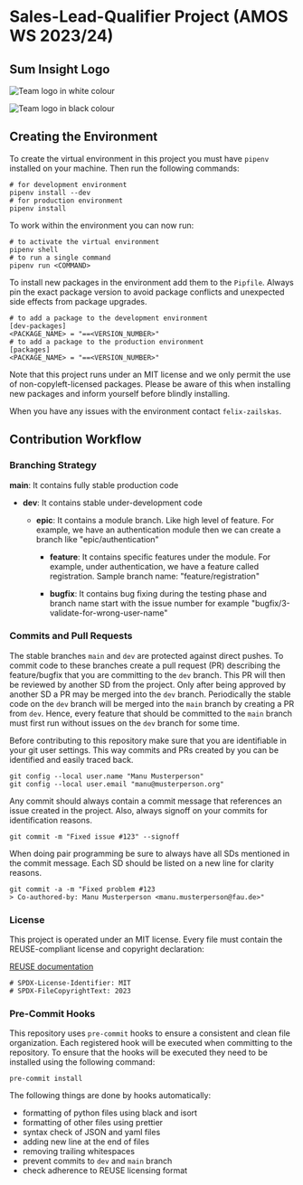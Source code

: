 <!--
SPDX-License-Identifier: MIT
SPDX-FileCopyrightText: 2023 Felix Zailskas <felixzailskas@gmail.com>
SPDX-FileCopyrightText: 2023 Berkay Bozkurt <resitberkaybozkurt@gmail.com>
-->

# Sales-Lead-Qualifier Project (AMOS WS 2023/24)

## Sum Insight Logo

![Team logo in white colour](https://github.com/amosproj/amos2023ws06-sales-lead-qualifier/assets/45459787/7d38795e-6bd5-4003-9b23-29911532b0f8#gh-dark-mode-only)

![Team logo in black colour](https://github.com/amosproj/amos2023ws06-sales-lead-qualifier/assets/45459787/a7314df0-1917-4384-8f6c-2ab9f9831047#gh-light-mode-only)

## Creating the Environment

To create the virtual environment in this project you must have `pipenv` installed on your machine. Then run the following commands:

```[bash]
# for development environment
pipenv install --dev
# for production environment
pipenv install
```

To work within the environment you can now run:

```[bash]
# to activate the virtual environment
pipenv shell
# to run a single command
pipenv run <COMMAND>
```

To install new packages in the environment add them to the `Pipfile`. Always pin the exact package version to avoid package conflicts and unexpected side effects from package upgrades.

```[bash]
# to add a package to the development environment
[dev-packages]
<PACKAGE_NAME> = "==<VERSION_NUMBER>"
# to add a package to the production environment
[packages]
<PACKAGE_NAME> = "==<VERSION_NUMBER>"
```

Note that this project runs under an MIT license and we only permit the use of non-copyleft-licensed packages. Please be aware of this when installing new packages and inform yourself before blindly installing.

When you have any issues with the environment contact `felix-zailskas`.

## Contribution Workflow

### Branching Strategy

**main**: It contains fully stable production code

- **dev**: It contains stable under-development code

  - **epic**: It contains a module branch. Like high level of feature. For example, we have an authentication module then we can create a branch like "epic/authentication"

    - **feature**: It contains specific features under the module. For example, under authentication, we have a feature called registration. Sample branch name: "feature/registration"

    - **bugfix**: It contains bug fixing during the testing phase and branch name start with the issue number for example "bugfix/3-validate-for-wrong-user-name"

### Commits and Pull Requests

The stable branches `main` and `dev` are protected against direct pushes. To commit code to these branches create a pull request (PR) describing the feature/bugfix that you are committing to the `dev` branch. This PR will then be reviewed by another SD from the project. Only after being approved by another SD a PR may be merged into the `dev` branch. Periodically the stable code on the `dev` branch will be merged into the `main` branch by creating a PR from `dev`. Hence, every feature that should be committed to the `main` branch must first run without issues on the `dev` branch for some time.

Before contributing to this repository make sure that you are identifiable in your git user settings. This way commits and PRs created by you can be identified and easily traced back.

```[bash]
git config --local user.name "Manu Musterperson"
git config --local user.email "manu@musterperson.org"
```

Any commit should always contain a commit message that references an issue created in the project. Also, always signoff on your commits for identification reasons.

```[bash]
git commit -m "Fixed issue #123" --signoff
```

When doing pair programming be sure to always have all SDs mentioned in the commit message. Each SD should be listed on a new line for clarity reasons.

```[bash]
git commit -a -m "Fixed problem #123
> Co-authored-by: Manu Musterperson <manu.musterperson@fau.de>"
```

### License

This project is operated under an MIT license. Every file must contain the REUSE-compliant license and copyright declaration:

[REUSE documentation](https://reuse.software/faq/)

```[bash]
# SPDX-License-Identifier: MIT
# SPDX-FileCopyrightText: 2023
```

### Pre-Commit Hooks

This repository uses `pre-commit` hooks to ensure a consistent and clean file organization. Each registered hook will be executed when committing to the repository. To ensure that the hooks will be executed they need to be installed using the following command:

```[bash]
pre-commit install
```

The following things are done by hooks automatically:

- formatting of python files using black and isort
- formatting of other files using prettier
- syntax check of JSON and yaml files
- adding new line at the end of files
- removing trailing whitespaces
- prevent commits to `dev` and `main` branch
- check adherence to REUSE licensing format
